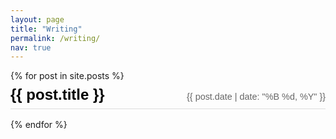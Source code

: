 ```yaml
---
layout: page
title: "Writing"
permalink: /writing/
nav: true
---
```


<style>
  .posts-list .post-header {
    display: flex;
    justify-content: space-between;
    align-items: baseline;
    padding: 0.5rem 0;
    border-bottom: 1px solid #ddd;
    margin-bottom: 1rem;
  }
  .posts-list .post-title {
    margin: 0;
    font-size: 1.5rem;
    font-family: Arial, sans-serif;
  }
  .posts-list .post-title a {
    color: #000; /* black text */
    text-decoration: none;
  }
  .posts-list .post-date {
    font-size: 0.9rem;
    color: #666;
    font-family: Arial, sans-serif;
  }
</style>

<div class="posts-list">
  {% for post in site.posts %}
  <article class="post">
    <div class="post-header">
      <h2 class="post-title"><a href="{{ post.url }}">{{ post.title }}</a></h2>
      <span class="post-date">{{ post.date | date: "%B %d, %Y" }}</span>
    </div>
  </article>
  {% endfor %}
</div>
